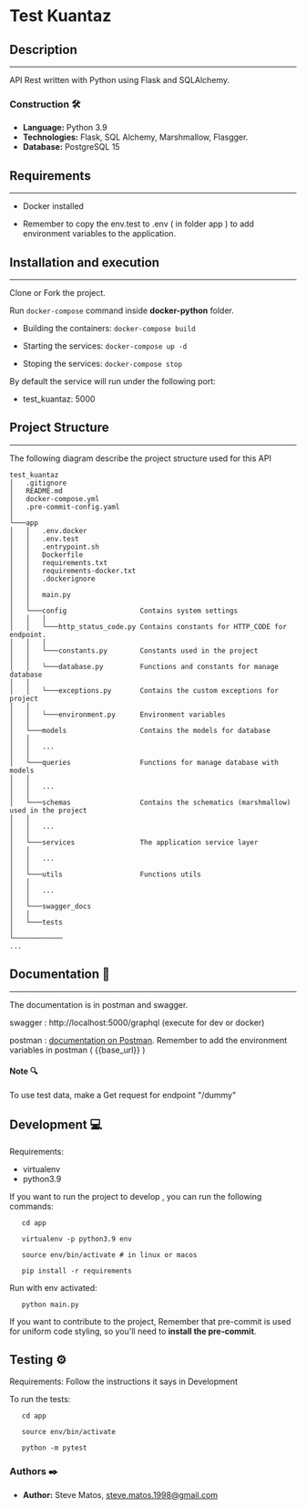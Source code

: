 # Test Kuantaz

## Description
---
API Rest written with Python using Flask and SQLAlchemy.

### Construction 🛠️
* **Language:** Python 3.9
* **Technologies:** Flask, SQL Alchemy, Marshmallow, Flasgger.
* **Database:** PostgreSQL 15

## Requirements
---
- Docker installed

- Remember to copy the env.test to .env ( in folder app ) to add environment variables to the application.

## Installation and execution
---
Clone or Fork the project.

Run ```docker-compose``` command inside **docker-python** folder.

* Building the containers: ```docker-compose build```

* Starting the services: ```docker-compose up -d```

* Stoping the services: ```docker-compose stop```

By default the service will run under the following port:
- test_kuantaz: 5000

## Project Structure
---
The following diagram describe the project structure used for this API
```
test_kuantaz
│   .gitignore
│   README.md
│   docker-compose.yml
│   .pre-commit-config.yaml
│
└───app
│   │   .env.docker
│   │   .env.test
│   │   .entrypoint.sh
│   │   Dockerfile
│   │   requirements.txt
│   │   requirements-docker.txt
│   │   .dockerignore
│   │
│   │   main.py
│   │
│   └───config                  Contains system settings
│   │   │
│   │   └───http_status_code.py Contains constants for HTTP_CODE for endpoint.
│   │   │
│   │   └───constants.py        Constants used in the project
│   │
│   │   └───database.py         Functions and constants for manage database
│   │
│   │   └───exceptions.py       Contains the custom exceptions for project
│   │
│   │   └───environment.py      Environment variables
│   │
│   └───models                  Contains the models for database
│   │
│   │   ...
│   │
│   └───queries                 Functions for manage database with models
│   │
│   │   ...
│   │
│   └───schemas                 Contains the schematics (marshmallow) used in the project
│   │
│   │   ...
│   │
│   └───services                The application service layer
│   │
│   │   ...
│   │
│   └───utils                   Functions utils
│   │
│   │   ...
│   │
│   └───swagger_docs
│   │
│   └───tests
│
└────────────
...

```

## Documentation 📕
---

The documentation is in postman and swagger.

swagger : http://localhost:5000/graphql (execute for dev or docker)

postman : [documentation on Postman](documentation/test_kuantaz.postman_collection.json). Remember to add the environment variables in postman ( {{base_url}} )


#### Note 🔍
To use test data, make a Get request for endpoint "/dummy"

## Development 💻

Requirements:
- virtualenv
- python3.9

If you want to run the project to develop , you can run the following commands:
```shell
   cd app

   virtualenv -p python3.9 env

   source env/bin/activate # in linux or macos

   pip install -r requirements
```

Run with env activated:

```shell
   python main.py
```

If you want to contribute to the project, Remember that pre-commit is used for uniform code styling, so you'll need to **install the pre-commit**.

## Testing ⚙️

Requirements: Follow the instructions it says in Development

To run the tests:

```shell
   cd app

   source env/bin/activate

   python -m pytest
```

### Authors ✒️

* **Author:** Steve Matos, <steve.matos.1998@gmail.com>
